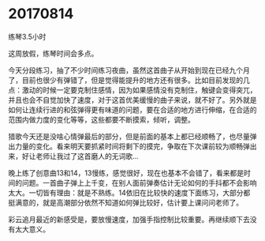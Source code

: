 # 20170814

练琴3.5小时

这周放假，练琴时间会多点。

今天分段练习，抽了不少时间练习夜曲，虽然这首曲子从开始到现在已经九个月了，目前也很少有弹错了，但是觉得能提升的地方还有很多。比如目前发现的几点：激动的时候一定要克制住感情，因为如果感情没有克制住，触键会变得突兀，并且也会不自觉加快了速度，对于这首优美缓慢的曲子来说，就不好了。另外就是如何让连续行进的和弦弹得更有味道的问题，要在合适的地方进行伸缩，在合适的范围内做力度的变化等等，这些都要不断摸索，倾听，调整。

猎歌今天还是没啥心情弹最后的部分，但是前面的基本上都已经顺畅了，也尽量弹出力量的变化。看来明天要抓紧时间将剩下的摸完，争取在下次课前较为顺畅弹出来，好让老师让我过了这首磨人的无词歌...

晚上练了创意曲13和14，13慢练，感觉很好，现在也基本不会错了，看来都是时间的问题。一首曲子弹上上千变，在别人面前弹奏估计无论如何的手抖都不会影响太大。一切皆有理由：就是不熟练。14依旧在比较快的速度下面练习，大部分都挺满意的，就是高潮部分依然不知道如何弹比较好，估计要上课问问老师了。

彩云追月最近的新感受是，要放慢速度，加强手指控制比较重要。再继续顺下去没有太大意义。
